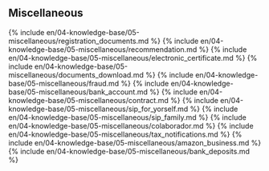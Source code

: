 ## Miscellaneous

{% include en/04-knowledge-base/05-miscellaneous/registration_documents.md %}
{% include en/04-knowledge-base/05-miscellaneous/recommendation.md %}
{% include en/04-knowledge-base/05-miscellaneous/electronic_certificate.md %}
{% include en/04-knowledge-base/05-miscellaneous/documents_download.md %}
{% include en/04-knowledge-base/05-miscellaneous/fraud.md %}
{% include en/04-knowledge-base/05-miscellaneous/bank_account.md %}
{% include en/04-knowledge-base/05-miscellaneous/contract.md %}
{% include en/04-knowledge-base/05-miscellaneous/sip_for_yorself.md %}
{% include en/04-knowledge-base/05-miscellaneous/sip_family.md %}
{% include en/04-knowledge-base/05-miscellaneous/colaborador.md %}
{% include en/04-knowledge-base/05-miscellaneous/tax_notifications.md %}
{% include en/04-knowledge-base/05-miscellaneous/amazon_business.md %}
{% include en/04-knowledge-base/05-miscellaneous/bank_deposits.md %}
